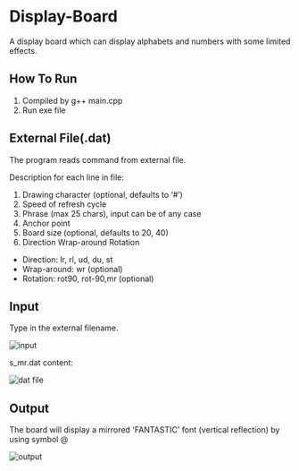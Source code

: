 # Display-Board
A display board which can display alphabets and numbers with some limited effects.

## How To Run
1. Compiled by g++ main.cpp
2. Run exe file

## External File(.dat)
The program reads command from external file.

Description for each line in file:
1. Drawing character (optional, defaults to ‘#’)
2. Speed of refresh cycle
3. Phrase (max 25 chars), input can be of any case
4. Anchor point
5. Board size (optional, defaults to 20, 40)
6. Direction Wrap-around Rotation

- Direction: lr, rl, ud, du, st
- Wrap-around: wr (optional)
- Rotation: rot90, rot-90,mr (optional) 

## Input 
Type in the external filename.

![input]()

s_mr.dat content:

![dat file]()

## Output
The board will display a mirrored 'FANTASTIC' font (vertical reflection) by using symbol @

![output]()